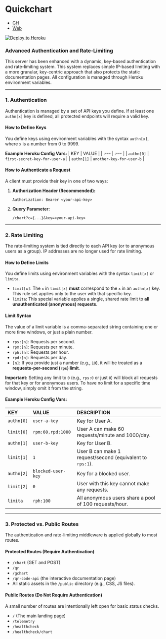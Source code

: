 # Quickchart
- [GH](https://github.com/typpo/quickchart)
- [Web](https://quickchart.io/)

[![Deploy to Heroku](https://www.herokucdn.com/deploy/button.svg)](https://heroku.com/deploy?template=https://github.com/kaerez/heroku-quickchart)

### Advanced Authentication and Rate-Limiting

This server has been enhanced with a dynamic, key-based authentication and rate-limiting system. This system replaces simple IP-based limiting with a more granular, key-centric approach that also protects the static documentation pages. All configuration is managed through Heroku environment variables.

---

### 1. Authentication

Authentication is managed by a set of API keys you define. If at least one `authn[x]` key is defined, all protected endpoints will require a valid key.

#### How to Define Keys

You define keys using environment variables with the syntax `authn[x]`, where `x` is a number from 0 to 9999.

**Example Heroku Config Vars:**
| KEY | VALUE |
| :--- | :--- |
| `authn[0]` | `first-secret-key-for-user-a` |
| `authn[1]` | `another-key-for-user-b` |

#### How to Authenticate a Request

A client must provide their key in one of two ways:

1.  **Authorization Header (Recommended):**
    ```
    Authorization: Bearer <your-api-key>
    ```

2.  **Query Parameter:**
    ```
    /chart?c={...}&key=<your-api-key>
    ```

---

### 2. Rate Limiting

The rate-limiting system is tied directly to each API key (or to anonymous users as a group). IP addresses are no longer used for rate limiting.

#### How to Define Limits

You define limits using environment variables with the syntax `limit[x]` or `limita`.

* `limit[x]`: The `x` in `limit[x]` **must** correspond to the `x` in an `authn[x]` key. This rule set applies only to the user with that specific key.
* `limita`: This special variable applies a single, shared rate limit to **all unauthenticated (anonymous) requests**.

#### Limit Syntax

The value of a limit variable is a comma-separated string containing one or more time windows, or just a plain number.

* `rps:[n]`: Requests per second.
* `rpm:[n]`: Requests per minute.
* `rph:[n]`: Requests per hour.
* `rpd:[n]`: Requests per day.
* `[n]`: If you provide just a number (e.g., `10`), it will be treated as a **requests-per-second (`rps`) limit**.

**Important:** Setting any limit to `0` (e.g., `rps:0` or just `0`) will block all requests for that key or for anonymous users. To have no limit for a specific time window, simply omit it from the string.

#### Example Heroku Config Vars:

| KEY | VALUE | DESCRIPTION |
| :--- | :--- | :--- |
| `authn[0]` | `user-a-key` | Key for User A. |
| `limit[0]` | `rpm:60,rpd:1000` | User A can make 60 requests/minute and 1000/day. |
| `authn[1]` | `user-b-key` | Key for User B. |
| `limit[1]` | `1` | User B can make 1 request/second (equivalent to `rps:1`). |
| `authn[2]` | `blocked-user-key` | Key for a blocked user. |
| `limit[2]` | `0` | User with this key cannot make any requests. |
| `limita` | `rph:100` | All anonymous users share a pool of 100 requests/hour. |

---

### 3. Protected vs. Public Routes

The authentication and rate-limiting middleware is applied globally to most routes.

#### Protected Routes (Require Authentication)
* `/chart` (GET and POST)
* `/qr`
* `/gchart`
* `/qr-code-api` (the interactive documentation page)
* All static assets in the `/public` directory (e.g., CSS, JS files).

#### Public Routes (Do Not Require Authentication)
A small number of routes are intentionally left open for basic status checks.
* `/` (The main landing page)
* `/telemetry`
* `/healthcheck`
* `/healthcheck/chart`
